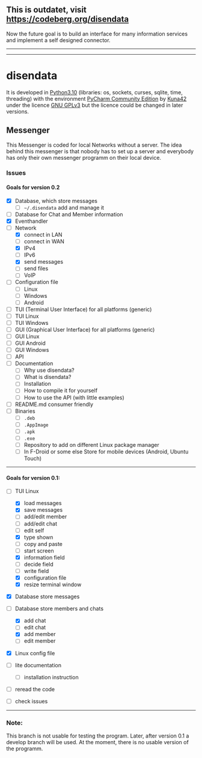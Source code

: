 ## This is outdatet, visit https://codeberg.org/disendata
Now the future goal is to build an interface for many information services and implement a self designed connector.

----
----
# disendata
It is developed in [Python3.10](https://www.python.org/downloads/release/python-3104/)
(libraries: os, sockets, curses, sqlite, time, threading)
with the environment [PyCharm Community Edition](https://www.jetbrains.com/pycharm/download)
by [Kuna42](https://github.com/Kuna42)
under the licence [GNU GPLv3](https://opensource.org/licenses/GPL-3.0)
but the licence could be changed in later versions.
## Messenger
This Messenger is coded for local Networks without a server.
The idea behind this messenger is that nobody has to set up a 
server and everybody has only their own messenger programm on 
their local device.

### Issues

#### Goals for version 0.2

- [x] Database, which store messages
  - [ ] `~/.disendata` add and manage it
- [ ] Database for Chat and Member information
- [x] Eventhandler
- [ ] Network
  - [x] connect in LAN
  - [ ] connect in WAN
  - [x] IPv4
  - [ ] IPv6
  - [x] send messages
  - [ ] send files
  - [ ] VoIP
- [ ] Configuration file
  - [ ] Linux
  - [ ] Windows
  - [ ] Android
- [ ] TUI (Terminal User Interface) for all platforms (generic)
- [ ] TUI Linux
- [ ] TUI Windows
- [ ] GUI (Graphical User Interface) for all platforms (generic)
- [ ] GUI Linux
- [ ] GUI Android
- [ ] GUI Windows
- [ ] API
- [ ] Documentation
  - [ ] Why use disendata?
  - [ ] What is disendata?
  - [ ] Installation
  - [ ] How to compile it for yourself
  - [ ] How to use the API (with little examples)
- [ ] README.md consumer friendly
- [ ] Binaries
  - [ ] `.deb`
  - [ ] `.AppImage`
  - [ ] `.apk`
  - [ ] `.exe`
  - [ ] Repository to add on different Linux package manager
  - [ ] In F-Droid or some else Store for mobile devices (Android, Ubuntu Touch)

---

#### Goals for version 0.1:
- [ ] TUI Linux
  - [x] load messages
  - [x] save messages
  - [ ] add/edit member
  - [ ] add/edit chat
  - [ ] edit self
  - [x] type shown
  - [ ] copy and paste
  - [ ] start screen
  - [x] information field
  - [ ] decide field
  - [ ] write field
  - [x] configuration file
  - [x] resize terminal window
- [x] Database store messages
- [ ] Database store members and chats
  - [x] add chat
  - [ ] edit chat
  - [x] add member
  - [ ] edit member
- [x] Linux config file
- [ ] lite documentation
  - [ ] installation instruction 
- [ ] reread the code
- [ ] check issues


---
### Note:
This branch is not usable for testing the program. 
Later, after version 0.1 a develop branch will be used.
At the moment, there is no usable version of the programm.
